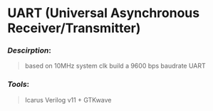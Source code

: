 # UART (Universal Asynchronous Receiver/Transmitter)
### ***Descirption***: 
> based on 10MHz system clk build a 9600 bps baudrate UART

### ***Tools***: 
> Icarus Verilog v11 + GTKwave


